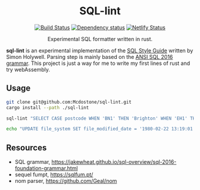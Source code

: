 <h1 align="center">SQL-lint</h1>

<p align="center">
  <a href="https://github.com/Mcdostone/sql-lint/actions"><img src="https://github.com/Mcdostone/sql-lint/actions/workflows/rust.yml/badge.svg" alt="Build Status"></a>
  <a href="https://deps.rs/repo/github/Mcdostone/sql-lint"><img src="https://deps.rs/repo/github/Mcdostone/sql-lint/status.svg" alt="Dependency status"></a>
  <a href="https://laughing-euclid-cf6cad.netlify.app/"><img src="https://api.netlify.com/api/v1/badges/6a46eb76-2ffb-4409-b554-5a0782da01c4/deploy-status" alt="Netlify Status"></a>
</p>

<p align="center">Experimental SQL formatter written in rust.</p>

**sql-lint** is an experimental implementation of the [SQL Style Guide](https://www.sqlstyle.guide/) written by Simon Holywell.
  Parsing step is mainly based on the [ANSI SQL 2016 grammar](https://jakewheat.github.io/sql-overview/sql-2016-foundation-grammar.html). This project is just a way for me to write my first lines of rust and try webAssembly.


## Usage
```bash
git clone git@github.com:Mcdostone/sql-lint.git
cargo install --path ./sql-lint

sql-lint "SELECT CASE postcode WHEN 'BN1' THEN 'Brighton' WHEN 'EH1' THEN 'Edinburgh' END AS city FROM office_locations WHERE country = 'United Kingdom' AND opening_time BETWEEN 8 AND 9 AND postcode IN ('EH1', 'BN1', 'NN1', 'KW1');"

echo "UPDATE file_system SET file_modified_date = '1980-02-22 13:19:01.00000',file_size = 209732;" | sql-lint
```


## Resources
 - SQL grammar, https://jakewheat.github.io/sql-overview/sql-2016-foundation-grammar.html
 - sequel fumpt, https://sqlfum.pt/
 - nom parser, https://github.com/Geal/nom
